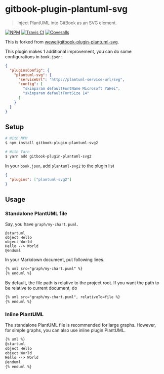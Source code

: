 # gitbook-plugin-plantuml-svg

> Inject PlantUML into GitBook as an SVG element.

[![NPM][shield-npm]][npm]
[![Travis CI][shield-travis]][travis]
[![Coveralls][shield-coveralls]][coveralls]

This is forked from [wewei/gitbook-plugin-plantuml-svg][wewei/gitbook-plugin-plantuml-svg].

This plugin makes 1 additional improvement, you can do some configurations in `book.json`:

```json
{
  "pluginsConfig": {
    "plantuml-svg": {
      "serviceUrl": "http://plantuml-service-url/svg",
      "config": [
        "skinparam defaultFontName Microsoft YaHei",
        "skinparam defaultFontSize 14"
      ]
    }
  }
}
```

## Setup

```bash
# With NPM
$ npm install gitbook-plugin-plantuml-svg2

# With Yarn
$ yarn add gitbook-plugin-plantuml-svg2
```

In your `book.json`, add `plantuml-svg2` to the plugin list

```json
{
  "plugins": ["plantuml-svg2"]
}
```

## Usage

### Standalone PlantUML file

Say, you have `graph/my-chart.puml`.

```plantuml
@startuml
object Hello
object World
Hello --> World
@enduml
```

In your Markdown document, put following lines.
```markdown
{% uml src="graph/my-chart.puml" %}
{% enduml %}
```

By default, the file path is relative to the project root. If you want the path
to be relative to current document, do

```markdown
{% uml src="graph/my-chart.puml", relativeTo=file %}
{% enduml %}
```

### Inline PlantUML

The standalone PlantUML file is recommended for large graphs. However, for
simple graphs, you can also use inline plugin PlantUML.

```markdown
{% uml %}
@startuml
object Hello
object World
Hello --> World
@enduml
{% enduml %}
```

[shield-npm]: https://img.shields.io/npm/v/gitbook-plugin-plantuml-svg2.svg
[npm]: https://www.npmjs.com/package/gitbook-plugin-plantuml-svg2
[shield-travis]: https://img.shields.io/travis/akuma/gitbook-plugin-plantuml-svg.svg
[travis]: https://travis-ci.org/akuma/gitbook-plugin-plantuml-svg
[shield-coveralls]: https://img.shields.io/coveralls/github/akuma/gitbook-plugin-plantuml-svg.svg
[coveralls]: https://coveralls.io/github/akuma/gitbook-plugin-plantuml-svg
[wewei/gitbook-plugin-plantuml-svg]: https://github.com/wewei/gitbook-plugin-plantuml-svg
